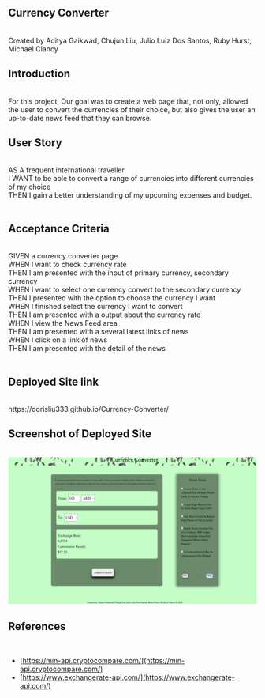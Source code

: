 ## **Currency Converter**
<br />
Created by Aditya Gaikwad, Chujun Liu, Julio Luiz Dos Santos, Ruby Hurst, Michael Clancy

## **Introduction** 
<br />
For this project, Our goal was to create a web page that, not only, allowed the user to convert the currencies of their choice, but also gives the user an up-to-date news feed that they can browse.
<br />

## **User Story**
<br />
 AS A frequent international traveller
 <br />
 I WANT to be able to convert a range of currencies into different currencies of my choice
 <br />
 THEN I gain a better understanding of my upcoming expenses and budget.
 <br />
<br />

## **Acceptance Criteria**
<br />
GIVEN a currency converter page <br />
WHEN I want to check currency rate <br />
THEN I am presented with the input of primary currency, secondary currency <br />
WHEN I want to select one currency convert to the secondary currency <br />
THEN I presented with the option to choose the currency I want  <br />
WHEN I finished select the currency I want to convert <br />
THEN I am presented with a output about the currency rate <br />
WHEN I view the News Feed area <br />
THEN I am presented with a several latest links of news  <br />
WHEN I click on a link of news <br />
THEN I am presented with the detail of the news <br />
 <br />

## **Deployed Site link**
 <br />
https://dorisliu333.github.io/Currency-Converter/
 <br />

## **Screenshot of Deployed Site**
 <br />
<img src="./images/screenshot.png">
<br />

## **References**
 <br />

* [https://min-api.cryptocompare.com/](https://min-api.cryptocompare.com/)
* [https://www.exchangerate-api.com/](https://www.exchangerate-api.com/)


 <br />


